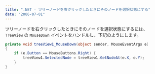 ```yaml
---
title: ".NET - ツリーノードを右クリックしたときにそのノードを選択状態にする"
date: "2006-07-01"
---
```


ツリーノードを右クリックしたときにそのノードを選択状態にするには、`TreeView` の `MouseDown` イベントをハンドルし、下記のようにします。

~~~ csharp
private void treeView1_MouseDown(object sender, MouseEventArgs e)
{
    if (e.Button == MouseButtons.Right) {
        treeView1.SelectedNode = treeView1.GetNodeAt(e.X, e.Y);
    }
}
~~~

